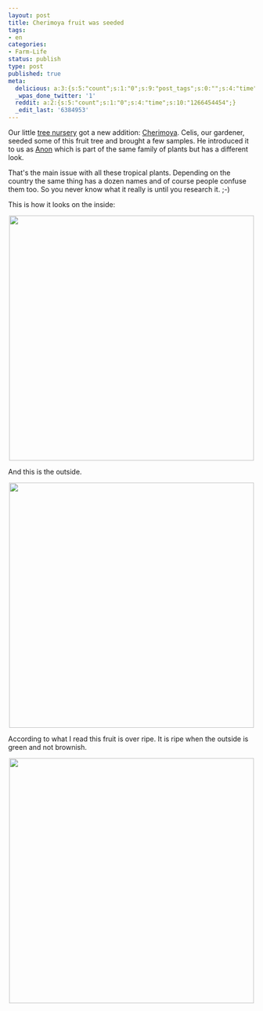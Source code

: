 ```yaml
---
layout: post
title: Cherimoya fruit was seeded
tags:
- en
categories:
- Farm-Life
status: publish
type: post
published: true
meta:
  delicious: a:3:{s:5:"count";s:1:"0";s:9:"post_tags";s:0:"";s:4:"time";s:10:"1266454452";}
  _wpas_done_twitter: '1'
  reddit: a:2:{s:5:"count";s:1:"0";s:4:"time";s:10:"1266454454";}
  _edit_last: '6384953'
---
```

Our little <a href="http://blog.stephan-schwab.com/2009/12/30/setting-up-a-tree-nursery/">tree nursery</a> got a new addition: <a href="http://en.wikipedia.org/wiki/Cherimoya">Cherimoya</a>. Celis, our gardener, seeded some of this fruit tree and brought a few samples. He introduced it to us as <a href="http://en.wikipedia.org/wiki/Sweetsop">Anon</a> which is part of the same family of plants but has a different look.

That's the main issue with all these tropical plants. Depending on the country the same thing has a dozen names and of course people confuse them too. So you never know what it really is until you research it. ;-)

This is how it looks on the inside:

<div style="text-align:center;"><a href="http://www.flickr.com/photos/34665899@N00/4274293069" title="View '' on Flickr.com"><img border="0" width="500" alt="" src="http://farm5.static.flickr.com/4068/4274293069_2f87aa9109.jpg"></a></div>

And this is the outside.

<div style="text-align:center;"><a href="http://www.flickr.com/photos/34665899@N00/4274292101" title="View '' on Flickr.com"><img border="0" width="500" alt="" src="http://farm3.static.flickr.com/2784/4274292101_d93afb5efd.jpg"></a></div>

According to what I read this fruit is over ripe. It is ripe when the outside is green and not brownish.

<div style="text-align:center;"><a href="http://www.flickr.com/photos/34665899@N00/4274290537" title="View '' on Flickr.com"><img border="0" width="500" alt="" src="http://farm5.static.flickr.com/4017/4274290537_6be19537da.jpg"></a></div>
